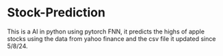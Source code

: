 # Stock-Prediction


This is a AI in python using pytorch FNN, it predicts the highs of apple stocks using the data from yahoo finance and the csv file it updated since 5/8/24.
